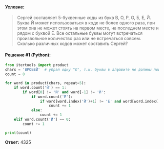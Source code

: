#### Условие:

> Сергей составляет 5-буквенные коды из букв В, О, Р, О, Б, Е, Й. Буква Й может использоваться в коде не более одного раза, при этом она не может стоять на первом месте, на последнем месте и рядом с буквой Е. Все остальные буквы могут встречаться произвольное количество раз или не встречаться совсем. Сколько различных кодов может составить Сергей?

#### Решение #1 (Python):
```python
from itertools import product
chars = 'ВРОБЕЙ'  # убрал одну "О", т.к. буквы в алфавите не должны повторяться
count = 0

for word in product(chars, repeat=5):
    if word.count('Й') == 1:
        if word[0] != 'Й' and word[-1] != 'Й':
            if word.count('Е'):
                if word[word.index('Й')+1] != 'Е' and word[word.index('Й')-1] != 'Е':
                    count += 1
            else:
                count += 1
    elif word.count('Й') == 0:
        count += 1

print(count)
```

**Ответ:** 4325
